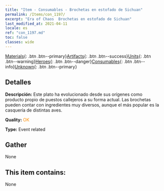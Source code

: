 ```yaml
---
title: "Item - Consumables - Brochetas en estofado de Sichuan"
permalink: /Items/con_1197/
excerpt: "Era of Chaos  Brochetas en estofado de Sichuan"
last_modified_at: 2021-04-11
locale: es
ref: "con_1197.md"
toc: false
classes: wide
---
```

 [Materials](/es/Items/){: .btn .btn--primary}[Artifacts](/es/Items/Artifacts/){: .btn .btn--success}[Units](/es/Items/Units/){: .btn .btn--warning}[Heroes](/es/Items/Heroes/){: .btn .btn--danger}[Consumables](/es/Items/Consumables/){: .btn .btn--info}[Unknown](/es/Items/Unknown/){: .btn .btn--primary}

## Detalles
 **Descripción:** Este plato ha evolucionado desde sus orígenes como producto propio de puestos callejeros a su forma actual. Las brochetas pueden contar con ingredientes muy diversos, aunque el más popular es la casquería de distintas aves.

 **Quality:** <span style="color: #FF8C00">OK</span>

 **Type:** Event related

## Gather

  None

## This item contains:

  None

